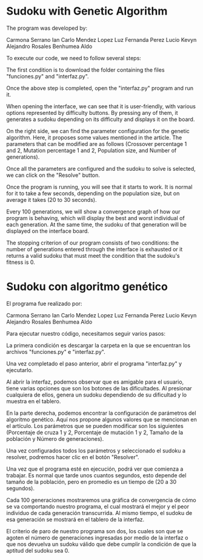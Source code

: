 # **Sudoku with Genetic Algorithm**

The program was developed by:

Carmona Serrano Ian Carlo
Mendez Lopez Luz Fernanda
Perez Lucio Kevyn Alejandro
Rosales Benhumea Aldo

To execute our code, we need to follow several steps:

The first condition is to download the folder containing the files "funciones.py" and "interfaz.py".

Once the above step is completed, open the "interfaz.py" program and run it.

When opening the interface, we can see that it is user-friendly, with various options represented by difficulty buttons. By pressing any of them, it generates a sudoku depending on its difficulty and displays it on the board.

On the right side, we can find the parameter configuration for the genetic algorithm. Here, it proposes some values mentioned in the article. The parameters that can be modified are as follows (Crossover percentage 1 and 2, Mutation percentage 1 and 2, Population size, and Number of generations).

Once all the parameters are configured and the sudoku to solve is selected, we can click on the "Resolve" button.

Once the program is running, you will see that it starts to work. It is normal for it to take a few seconds, depending on the population size, but on average it takes (20 to 30 seconds).

Every 100 generations, we will show a convergence graph of how our program is behaving, which will display the best and worst individual of each generation. At the same time, the sudoku of that generation will be displayed on the interface board.

The stopping criterion of our program consists of two conditions: the number of generations entered through the interface is exhausted or it returns a valid sudoku that must meet the condition that the sudoku's fitness is 0.


# **Sudoku con algoritmo genético**

El programa fue realizado por:

Carmona Serrano Ian Carlo
Mendez Lopez Luz Fernanda
Perez Lucio Kevyn Alejandro
Rosales Benhumea Aldo

Para ejecutar nuestro código, necesitamos seguir varios pasos:

La primera condición es descargar la carpeta en la que se encuentran los archivos "funciones.py" e "interfaz.py".

Una vez completado el paso anterior, abrir el programa "interfaz.py" y ejecutarlo.

Al abrir la interfaz, podemos observar que es amigable para el usuario, tiene varias opciones que son los botones de las dificultades. Al presionar cualquiera de ellos, genera un sudoku dependiendo de su dificultad y lo muestra en el tablero.

En la parte derecha, podemos encontrar la configuración de parámetros del algoritmo genético. Aquí nos propone algunos valores que se mencionan en el artículo. Los parámetros que se pueden modificar son los siguientes (Porcentaje de cruza 1 y 2, Porcentaje de mutación 1 y 2, Tamaño de la población y Número de generaciones).

Una vez configurados todos los parámetros y seleccionado el sudoku a resolver, podremos hacer clic en el botón "Resolver".

Una vez que el programa esté en ejecución, podrá ver que comienza a trabajar. Es normal que tarde unos cuantos segundos, esto depende del tamaño de la población, pero en promedio es un tiempo de (20 a 30 segundos).

Cada 100 generaciones mostraremos una gráfica de convergencia de cómo se va comportando nuestro programa, el cual mostrará el mejor y el peor individuo de cada generación transcurrida. Al mismo tiempo, el sudoku de esa generación se mostrará en el tablero de la interfaz.

El criterio de paro de nuestro programa son dos, los cuales son que se agoten el número de generaciones ingresadas por medio de la interfaz o que nos devuelva un sudoku válido que debe cumplir la condición de que la aptitud del sudoku sea 0.
